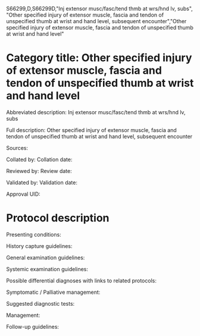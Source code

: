 S66299,D,S66299D,"Inj extensor musc/fasc/tend thmb at wrs/hnd lv, subs", "Other specified injury of extensor muscle, fascia and tendon of unspecified thumb at wrist and hand level, subsequent encounter","Other specified injury of extensor muscle, fascia and tendon of unspecified thumb at wrist and hand level"
# Category title: Other specified injury of extensor muscle, fascia and tendon of unspecified thumb at wrist and hand level

Abbreviated description: Inj extensor musc/fasc/tend thmb at wrs/hnd lv, subs

Full description: Other specified injury of extensor muscle, fascia and tendon of unspecified thumb at wrist and hand level, subsequent encounter

Sources:

Collated by:
Collation date:

Reviewed by:
Review date:

Validated by:
Validation date:

Approval UID:

# Protocol description

Presenting conditions:

History capture guidelines:

General examination guidelines:

Systemic examination guidelines:

Possible differential diagnoses with links to related protocols:

Symptomatic / Palliative management:

Suggested diagnostic tests:

Management:

Follow-up guidelines:
